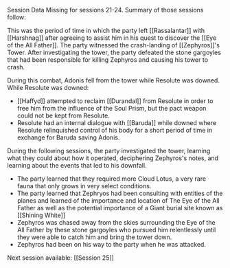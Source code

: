 Session Data Missing for sessions 21-24. Summary of those sessions follow:

This was the period of time in which the party left [[Rassalantar]] with [[Harshnag]] after agreeing to assist him in his quest to discover the [[Eye of the All Father]]. The party witnessed the crash-landing of [[Zephyros]]'s Tower. After investigating the tower, the party defeated the stone gargoyles that had been responsible for killing Zephyros and causing his tower to crash.

During this combat, Adonis fell from the tower while Resolute was downed. 
While Resolute was downed:
- [[Haffyd]] attempted to reclaim [[Durandal]] from Resolute in order to free him from the influence of the Soul Prism, but the pact weapon could not be kept from Resolute.
- Resolute had an internal dialogue with [[Baruda]] while downed where Resolute relinquished control of his body for a short period of time in exchange for Baruda saving Adonis.

During the following sessions, the party investigated the tower, learning what they could about how it operated, deciphering Zephyros's notes, and learning about the events that led to his downfall.

- The party learned that they required more Cloud Lotus, a very rare fauna that only grows in very select conditions.
- The party learned that Zephryos had been consulting with entities of the planes and learned of the importance and location of The Eye of the All Father as well as the potential importance of a  Giant burial site known as [[Shining White]]
- Zephyros was chased away from the skies surrounding the Eye of the All Father by these stone gargoyles who pursued him relentlessly until they were able to catch him and bring the tower down.
- Zephyros had been on his way to the party when he was attacked.


Next session available: [[Session 25]]
